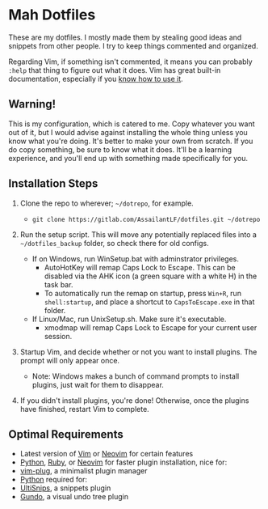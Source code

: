 # Mah Dotfiles
These are my dotfiles. I mostly made them by stealing good ideas and snippets
from other people. I try to keep things commented and organized.

Regarding Vim, if  something isn't commented, it means you can probably `:help`
that thing to figure out what it does. Vim has great built-in documentation,
especially if you [know how to use it](http://derekwyatt.org/vim/tutorials/novice/#Help).

## Warning!
This is my configuration, which is catered to me. Copy whatever you want out of
it, but I would advise against installing the whole thing unless you know what
you're doing.  It's better to make your own from scratch. If you do copy
something, be sure to know what it does.  It'll be a learning experience, and
you'll end up with something made specifically for you.

## Installation Steps
1. Clone the repo to wherever; `~/dotrepo`, for example.
    * `git clone https://gitlab.com/AssailantLF/dotfiles.git ~/dotrepo`

2. Run the setup script. This will move any potentially replaced files into
   a `~/dotfiles_backup` folder, so check there for old configs.
    * If on Windows, run WinSetup.bat with adminstrator privileges.
        * AutoHotKey will remap Caps Lock to Escape. This can be disabled via
          the AHK icon (a green square with a white H) in the task bar.
        * To automatically run the remap on startup, press `Win+R`, run
          `shell:startup`, and place a shortcut to `CapsToEscape.exe` in that
          folder.
    * If Linux/Mac, run UnixSetup.sh. Make sure it's executable.
        * xmodmap will remap Caps Lock to Escape for your current user session.

3. Startup Vim, and decide whether or not you want to install plugins. The
   prompt will only appear once.
    * Note: Windows makes a bunch of command prompts to install plugins, just
      wait for them to disappear.

4. If you didn't install plugins, you're done! Otherwise, once the plugins have
   finished, restart Vim to complete.

## Optimal Requirements
* Latest version of [Vim](http://www.vim.org/) or [Neovim](https://neovim.io/) for certain features
* [Python](https://www.python.org/downloads/), [Ruby](https://www.ruby-lang.org/en/downloads/), or [Neovim](https://neovim.io/) for faster plugin installation, nice for:
* [vim-plug](https://github.com/junegunn/vim-plug), a minimalist plugin manager
* [Python](https://www.python.org/downloads/) required for:
* [UltiSnips](https://github.com/SirVer/ultisnips), a snippets plugin
* [Gundo](https://github.com/sjl/gundo.vim), a visual undo tree plugin
